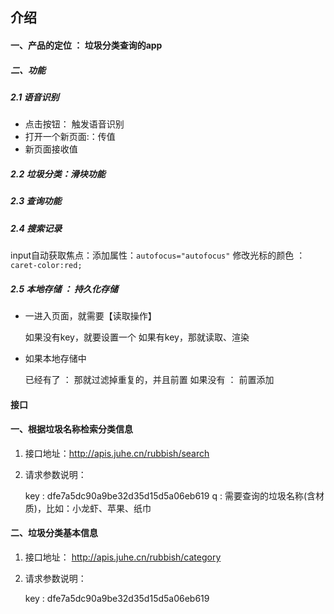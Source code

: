 ## 介绍   

#### 一、产品的定位  ：  垃圾分类查询的app

##### 二、功能

##### 2.1 语音识别

- 点击按钮： 触发语音识别
- 打开一个新页面:：传值
-  新页面接收值

##### 2.2 垃圾分类：滑块功能

##### 2.3 查询功能

##### 2.4 搜索记录

input自动获取焦点：添加属性：`autofocus="autofocus"`
修改光标的颜色 ：`caret-color:red;`

##### 2.5 本地存储 ： 持久化存储

- 一进入页面，就需要【读取操作】

  如果没有key，就要设置一个
  如果有key，那就读取、渲染

- 如果本地存储中

  已经有了 ： 那就过滤掉重复的，并且前置
  如果没有 ： 前置添加

#### 

#### 接口

#### 一、根据垃圾名称检索分类信息

1. 接口地址：http://apis.juhe.cn/rubbish/search

2. 请求参数说明：

    key : dfe7a5dc90a9be32d35d15d5a06eb619
      q   : 需要查询的垃圾名称(含材质)，比如：小龙虾、苹果、纸巾

#### 二、垃圾分类基本信息

1. 接口地址： http://apis.juhe.cn/rubbish/category

2. 请求参数说明：

   key : dfe7a5dc90a9be32d35d15d5a06eb619



